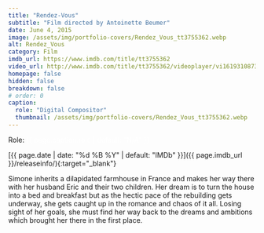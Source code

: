 ```yaml
---
title: "Rendez-Vous"
subtitle: "Film directed by Antoinette Beumer"
date: June 4, 2015
image: /assets/img/portfolio-covers/Rendez_Vous_tt3755362.webp
alt: Rendez_Vous
category: Film
imdb_url: https://www.imdb.com/title/tt3755362
video_url: http://www.imdb.com/title/tt3755362/videoplayer/vi1619310873
homepage: false
hidden: false
breakdown: false
# order: 0
caption:
  role: "Digital Compositor"
  thumbnail: /assets/img/portfolio-covers/Rendez_Vous_tt3755362.webp
---
```

Role: <span style="color:white">{{ page.caption.role | default: "N/A" }}</span>

[{{ page.date | date: "%d %B %Y" | default: "IMDb" }}]({{ page.imdb_url }}/releaseinfo/){:target="_blank"}

Simone inherits a dilapidated farmhouse in France and makes her way there with her husband Eric and their two children. Her dream is to turn the house into a bed and breakfast but as the hectic pace of the rebuilding gets underway, she gets caught up in the romance and chaos of it all. Losing sight of her goals, she must find her way back to the dreams and ambitions which brought her there in the first place.
